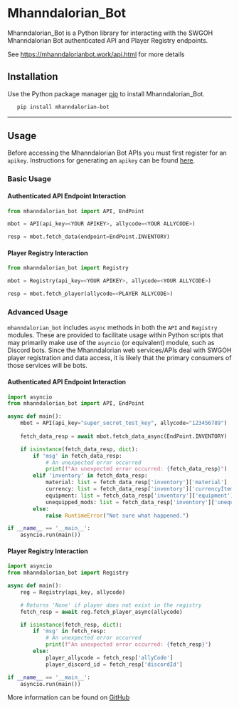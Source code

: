 # Mhanndalorian_Bot

Mhanndalorian_Bot is a Python library for interacting with the SWGOH Mhanndalorian Bot authenticated API and Player Registry endpoints.

See https://mhanndalorianbot.work/api.html for more details

## Installation

Use the Python package manager [pip](https://pip.pypa.io/en/stable/) to install Mhanndalorian_Bot.

```bash
   pip install mhanndalorian-bot
```

----

## Usage

Before accessing the Mhanndalorian Bot APIs you must first register for an `apikey`. Instructions for generating an `apikey` can be found [here](https://mhanndalorianbot.work/api.html#api-setup).

### Basic Usage

#### Authenticated API Endpoint Interaction
```python
from mhanndalorian_bot import API, EndPoint

mbot = API(api_key=<YOUR APIKEY>, allycode=<YOUR ALLYCODE>)

resp = mbot.fetch_data(endpoint=EndPoint.INVENTORY)
```

#### Player Registry Interaction
```python
from mhanndalorian_bot import Registry

mbot = Registry(api_key=<YOUR APIKEY>, allycode=<YOUR ALLYCODE>)

resp = mbot.fetch_player(allycode=<PLAYER ALLYCODE>)
```

### Advanced Usage

`mhanndalorian_bot` includes `async` methods in both the `API` and `Registry` modules. These are provided to facilitate
usage within
Python scripts that may primarily make use of the `asyncio` (or equivalent) module, such as Discord bots. Since the
Mhanndalorian
web services/APIs deal with SWGOH player registration and data access, it is likely that the primary consumers of those
services
will be bots.

#### Authenticated API Endpoint Interaction

```python
import asyncio
from mhanndalorian_bot import API, EndPoint

async def main():
    mbot = API(api_key="super_secret_test_key", allycode="123456789")
    
    fetch_data_resp = await mbot.fetch_data_async(EndPoint.INVENTORY)

    if isinstance(fetch_data_resp, dict):
        if 'msg' in fetch_data_resp:
            # An unexpected error occurred
            print(f"An unexpected error occurred: {fetch_data_resp}")
        elif 'inventory' in fetch_data_resp:
            material: list = fetch_data_resp['inventory']['material']
            currency: list = fetch_data_resp['inventory']['currencyItem']
            equipment: list = fetch_data_resp['inventory']['equipment']
            unequipped_mods: list = fetch_data_resp['inventory']['unequippedMod']
        else:
            raise RuntimeError("Not sure what happened.")

if __name__ == '__main__':
    asyncio.run(main())
```

#### Player Registry Interaction

```python
import asyncio
from mhanndalorian_bot import Registry

async def main():
    reg = Registry(api_key, allycode)

    # Returns 'None' if player does not exist in the registry
    fetch_resp = await reg.fetch_player_async(allycode)

    if isinstance(fetch_resp, dict):
        if 'msg' in fetch_resp:
            # An unexpected error occurred
            print(f"An unexpected error occurred: {fetch_resp}")
        else:
            player_allycode = fetch_resp['allyCode']
            player_discord_id = fetch_resp['discordId']

if __name__ == '__main__':
    asyncio.run(main())
```

More information can be found
on [GitHub](https://github.com/MarTrepodi/mhanndalorian-bot-api/tree/main/Library_Details.md)